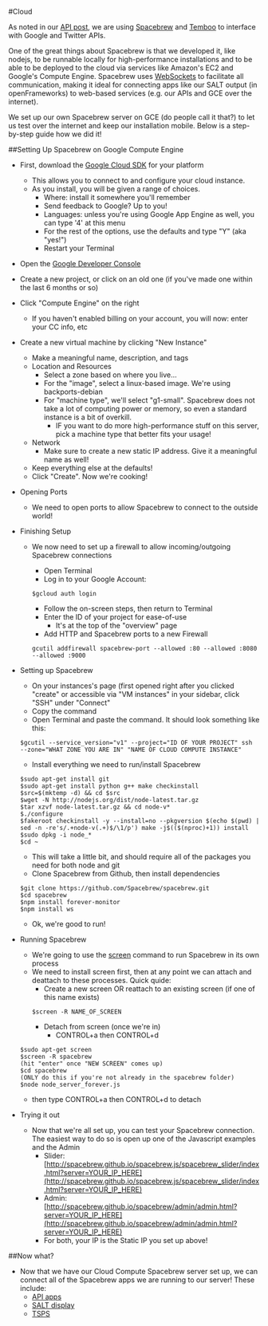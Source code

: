 #Cloud

As noted in our [API post](https://github.com/robotconscience/devart-template/blob/master/project_posts/2014-03-14-APIs.md), we are using [Spacebrew](http://docs.spacebrew.cc) and [Temboo](https://temboo.com/) to interface with Google and Twitter APIs. 

One of the great things about Spacebrew is that we developed it, like nodejs, to be runnable locally for high-performance installations and to be able to be deployed to the cloud via services like Amazon's EC2 and Google's Compute Engine. Spacebrew uses [WebSockets](http://www.websocket.org/) to facilitate all communication, making it ideal for connecting apps like our SALT output (in openFrameworks) to web-based services (e.g. our APIs and GCE over the internet). 

We set up our own Spacebrew server on GCE (do people call it that?) to let us test over the internet and keep our installation mobile. Below is a step-by-step guide how we did it!

##Setting Up Spacebrew on Google Compute Engine
* First, download the [Google Cloud SDK](https://developers.google.com/compute/docs/gcutil/) for your platform
	* This allows you to connect to and configure your cloud instance.
	* As you install, you will be given a range of choices.
		* Where: install it somewhere you'll remember
		* Send feedback to Google? Up to you!
		* Languages: unless you're using Google App Engine as well, you can type '4' at this menu
		* For the rest of the options, use the defaults and type "Y" (aka "yes!")
		* Restart your Terminal
* Open the [Google Developer Console](https://console.developers.google.com/project)
* Create a new project, or click on an old one (if you've made one within the last 6 months or so)
* Click "Compute Engine" on the right
	* If you haven't enabled billing on your account, you will now: enter your CC info, etc
* Create a new virtual machine by clicking "New Instance"
	* Make a meaningful name, description, and tags
	* Location and Resources
		* Select a zone based on where you live...
		* For the "image", select a linux-based image. We're using backports-debian
		* For "machine type", we'll select "g1-small". Spacebrew does not take a lot of computing power or memory, so even a standard instance is a bit of overkill.
			* IF you want to do more high-performance stuff on this server, pick a machine type that better fits your usage!
	* Network
		* Make sure to create a new static IP address. Give it a meaningful name as well!
	* Keep everything else at the defaults!
	* Click "Create". Now we're cooking!
* Opening Ports
	* We need to open ports to allow Spacebrew to connect to the outside world!
* Finishing Setup
	* We now need to set up a firewall to allow incoming/outgoing Spacebrew connections
		* Open Terminal
		* Log in to your Google Account:
		```
		$gcloud auth login
		```

		* Follow the on-screen steps, then return to Terminal
		* Enter the ID of your project for ease-of-use
			* It's at the top of the "overview" page 
		* Add HTTP and Spacebrew ports to a new Firewall
		
		```
		gcutil addfirewall spacebrew-port --allowed :80 --allowed :8080 --allowed :9000
		```

* Setting up Spacebrew
	* On your instances's page (first opened right after you clicked "create" or accessible via "VM instances" in your sidebar, click "SSH" under "Connect"
	* Copy the command
	* Open Terminal and paste the command. It should look something like this:
	
	```
	$gcutil --service_version="v1" --project="ID OF YOUR PROJECT" ssh  --zone="WHAT ZONE YOU ARE IN" "NAME OF CLOUD COMPUTE INSTANCE"
	```

	* Install everything we need to run/install Spacebrew
	```
	$sudo apt-get install git
	$sudo apt-get install python g++ make checkinstall
	$src=$(mktemp -d) && cd $src
	$wget -N http://nodejs.org/dist/node-latest.tar.gz
	$tar xzvf node-latest.tar.gz && cd node-v*
	$./configure
	$fakeroot checkinstall -y --install=no --pkgversion $(echo $(pwd) | sed -n -re's/.+node-v(.+)$/\1/p') make -j$(($(nproc)+1)) install
	$sudo dpkg -i node_*
	$cd ~
	```
	
	* This will take a little bit, and should require all of the packages you need for both node and git
	* Clone Spacebrew from Github, then install dependencies
	
	```
	$git clone https://github.com/Spacebrew/spacebrew.git
	$cd spacebrew
	$npm install forever-monitor
	$npm install ws
	```

	* Ok, we're good to run!
* Running Spacebrew
	* We're going to use the [screen](http://aperiodic.net/screen/quick_reference) command to run Spacebrew in its own process
	* We need to install screen first, then at any point we can attach and deattach to these processes. Quick quide:
		* Create a new screen OR reattach to an existing screen (if one of this name exists)
		```
		$screen -R NAME_OF_SCREEN
		```
		* Detach from screen (once we're in)
			* CONTROL+a then CONTROL+d
	```
	$sudo apt-get screen
	$screen -R spacebrew
	(hit "enter" once "NEW SCREEN" comes up)
	$cd spacebrew
	(ONLY do this if you're not already in the spacebrew folder)
	$node node_server_forever.js
	```
	* then type CONTROL+a then CONTROL+d to detach
* Trying it out
	* Now that we're all set up, you can test your Spacebrew connection. The easiest way to do so is open up one of the Javascript examples and the Admin
		* Slider: [http://spacebrew.github.io/spacebrew.js/spacebrew_slider/index.html?server=YOUR_IP_HERE](http://spacebrew.github.io/spacebrew.js/spacebrew_slider/index.html?server=YOUR_IP_HERE)
		* Admin: [http://spacebrew.github.io/spacebrew/admin/admin.html?server=YOUR_IP_HERE](http://spacebrew.github.io/spacebrew/admin/admin.html?server=YOUR_IP_HERE)
		* For both, your IP is the Static IP you set up above!

##Now what?
* Now that we have our Cloud Compute Spacebrew server set up, we can connect all of the Spacebrew apps we are running to our server! These include:
	* [API apps](https://github.com/robotconscience/devart-template/tree/master/project_code/APIs)
	* [SALT display](https://github.com/robotconscience/devart-template/tree/master/project_code/openFrameworks/SALT/SALT)
	* [TSPS](https://github.com/labatrockwell/openTSPS)


